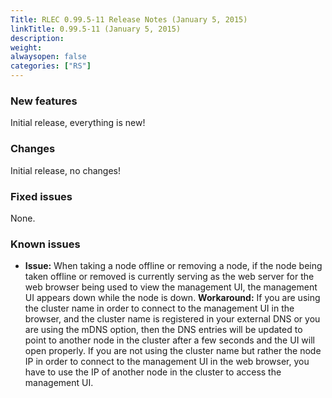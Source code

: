 ```yaml
---
Title: RLEC 0.99.5-11 Release Notes (January 5, 2015)
linkTitle: 0.99.5-11 (January 5, 2015)
description:
weight:
alwaysopen: false
categories: ["RS"]
---
```

### New features

Initial release, everything is new!

### Changes

Initial release, no changes!

### Fixed issues

None.

### Known issues

- **Issue:** When taking a node offline or removing a node, if the
    node being taken offline or removed is currently serving as the web
    server for the web browser being used to view the management UI, the
    management UI appears down while the node is down.
    **Workaround:** If you are using the cluster name in order to
    connect to the management UI in the browser, and the cluster name is
    registered in your external DNS or you are using the mDNS option,
    then the DNS entries will be updated to point to another node in the
    cluster after a few seconds and the UI will open properly. If you
    are not using the cluster name but rather the node IP in order to
    connect to the management UI in the web browser, you have to use the
    IP of another node in the cluster to access the management UI.
